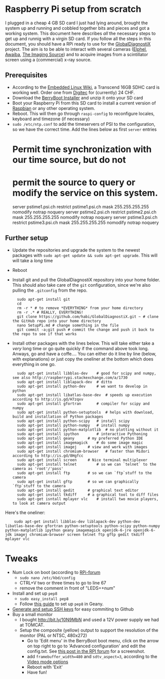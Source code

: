 # Raspberry Pi setup from scratch
I plugged in a cheap 4 GB SD card I just had lying around, brought the system up and running and cobbled together bits and pieces and got a working system.
This document here describes *all* the necessary steps to get up and runnig with a virgin SD card.
If you follow all the steps in this document, you should have a RPi ready to use for the [GlobalDiagnostiX](http://globaldiagnostix.org) project.
The aim is to be able to interact with several cameras ([Elphel](http://elphel.com), [Awaiba](http://www.awaiba.com/), [The Imaging Source](http://www.theimagingsource.com/)) and to acquire images from a scintillator screen using a (commercial) x-ray source.

## Prerequisites
- According to the [Embedded Linux Wiki](http://elinux.org/RPi_SD_cards), a Transcend 16GB SDHC card is working well. Order one from [Digitec](https://www.digitec.ch/ProdukteDetails2.aspx?Reiter=Details&Artikel=194092) for (currently) 24 CHF.
- Download the [BerryBoot Installer](http://www.berryterminal.com/doku.php/berryboot) and unzip it onto your SD card
- Boot your Raspberry Pi from this SD card to install a current version of [Raspbian](http://www.raspbian.org/) or any other operating system.
- Reboot. This will then go through `raspi-config` to reconfigure locales, keyboard and timezone (if necessary)
- `sudo /etc/ntp.conf` to add the timeservers of PSI to the configuration, so we have the correct time. Add the lines below as first `server` entries
    # Permit time synchronization with our time source, but do not
    # permit the source to query or modify the service on this system.
    server pstime1.psi.ch
    restrict pstime1.psi.ch mask 255.255.255.255 nomodify notrap noquery
    server pstime2.psi.ch
    restrict pstime2.psi.ch mask 255.255.255.255 nomodify notrap noquery
    server pstime3.psi.ch
    restrict pstime3.psi.ch mask 255.255.255.255 nomodify notrap noquery

## Further setup
- Update the repositories and upgrade the system to the newest packages with `sudo apt-get update && sudo apt-get upgrade`. 
This will will take a *long* time
- Reboot
- Install git and pull the GlobalDiagnostiX repository into your home folder.
This should also take care of the `git` configuration, since we're also pulling the `.gitconfig` from the repo.

        sudo apt-get install git
        cd
        rm -r * # to remove *EVERYTHING* from your home directory
        rm -r .* # REALLY, EVERYTHING!
        git clone https://github.com/habi/GlobalDiagnostiX.git ~ # clone the GitHub repo into your home directory
        nano SetupPi.md # change something in the file
        git commit -a;git push # commit the change and push it back to the repo to see if that works

- Install other packages with the lines below. This will take either take a *very* long time or go quite quickly if the command above took long. Anways, go and have a coffe....
You can either do it line by line (below, with explanations) or just copy the oneliner at the bottom which does everything in one go.

        sudo apt-get install libblas-dev	# good for scipy and numpy, see also http://raspberrypi.stackexchange.com/a/1730
        sudo apt-get install liblapack-dev	# ditto
        sudo apt-get install python-dev		# we want to develop in python
        sudo apt-get install libatlas-base-dev	# speeds up execution according to http://is.gd/H7zqxv
        sudo apt-get install gfortran		# compiler for scipy and numpy
        sudo apt-get install python-setuptools	# helps with download, build and installation of Python packages
        sudo apt-get install python-scipy	# install scipy
        sudo apt-get install python-numpy	# install numpy
        sudo apt-get install python-matplotlib	# no plotting without it
        sudo apt-get install ipython		# interactive Pythoning
        sudo apt-get install geany		# my preferred Python IDE
        sudo apt-get install imagemagick	# do some image magic
        sudo apt-get install imagej		# view and work with images
        sudo apt-get install chromium-browser	# faster than Midori according to http://is.gd/8Hgfcc
        sudo apt-get install screen		# Nice terminal multiplexer
        sudo apt-get install telnet 		# so we can `telnet` to the camera as 'root'/'pass'
        sudo apt-get install ftp		# so we can `ftp`stuff to the camera
        sudo apt-get install gftp		# so we can graphically `ftp`stuff to the camera
        sudo apt-get install gedit		# graphical text editor
        sudo apt-get install tkdiff		# a graphical tool to diff files
        sudo apt-get isntall mplayer vlc	# install two movie players, to look at camera output

Here's the oneliner:

        sudo apt-get install libblas-dev liblapack-dev python-dev libatlas-base-dev gfortran python-setuptools python-scipy python-numpy python-matplotlib ipython geany imagemagick openjdk-6-jre openjdk-6-jdk imagej chromium-browser screen telnet ftp gftp gedit tkdiff mplayer vlc

# Tweaks
- Num Lock on boot (according to [RPi-forum](http://is.gd/Fa0DxF)
	- `sudo nano /etc/kbd/config`
	- CTRL+V two or three times to go to line 67
	- remove the comment in front of "LEDS=+num"
- Install and set up `pep8`
	- `sudo easy_install pep8`
	- Follow [this guide](http://www.venkysblog.com/pep8-and-pylint-in-geany) to set up `pep8` in Geany.
- [Generate and setup SSH keys](https://help.github.com/articles/generating-ssh-keys) for easy commiting to Github
- Buy a small monitor
	- I bought http://bit.ly/10N9MbN and used a 12V power supply we had at TOMCAT.
	- Setup the composite (yellow) output to support the resolution of the monitor (PAL or NTSC, 480x272)
		- Go to 'Edit menu' in the BerryBoot boot menu, click on the arrow on top right to go to 'Advanced configuration' and edit the config.txt. See [this post in the RPI forum](http://raspberrypi.org/phpBB3//viewtopic.php?f=26&t=16403) for a screenshot.
		- add `framebuffer_width=480` and `sdtv_aspect=3`, according to the [Video mode options](http://elinux.org/RPiconfig#Video_mode_options)
		- Reboot with 'Exit'
        - Have fun!

